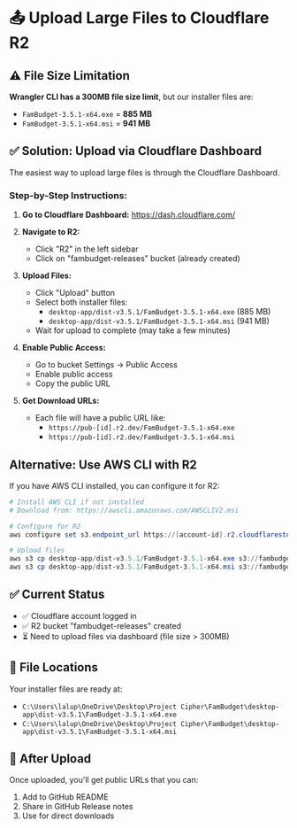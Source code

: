 # 📤 Upload Large Files to Cloudflare R2

## ⚠️ File Size Limitation

**Wrangler CLI has a 300MB file size limit**, but our installer files are:
- `FamBudget-3.5.1-x64.exe` = **885 MB**
- `FamBudget-3.5.1-x64.msi` = **941 MB**

## ✅ Solution: Upload via Cloudflare Dashboard

The easiest way to upload large files is through the Cloudflare Dashboard.

### Step-by-Step Instructions:

1. **Go to Cloudflare Dashboard:**
   https://dash.cloudflare.com/

2. **Navigate to R2:**
   - Click "R2" in the left sidebar
   - Click on "fambudget-releases" bucket (already created)

3. **Upload Files:**
   - Click "Upload" button
   - Select both installer files:
     - `desktop-app/dist-v3.5.1/FamBudget-3.5.1-x64.exe` (885 MB)
     - `desktop-app/dist-v3.5.1/FamBudget-3.5.1-x64.msi` (941 MB)
   - Wait for upload to complete (may take a few minutes)

4. **Enable Public Access:**
   - Go to bucket Settings → Public Access
   - Enable public access
   - Copy the public URL

5. **Get Download URLs:**
   - Each file will have a public URL like:
     - `https://pub-[id].r2.dev/FamBudget-3.5.1-x64.exe`
     - `https://pub-[id].r2.dev/FamBudget-3.5.1-x64.msi`

## Alternative: Use AWS CLI with R2

If you have AWS CLI installed, you can configure it for R2:

```powershell
# Install AWS CLI if not installed
# Download from: https://awscli.amazonaws.com/AWSCLIV2.msi

# Configure for R2
aws configure set s3.endpoint_url https://[account-id].r2.cloudflarestorage.com

# Upload files
aws s3 cp desktop-app/dist-v3.5.1/FamBudget-3.5.1-x64.exe s3://fambudget-releases/
aws s3 cp desktop-app/dist-v3.5.1/FamBudget-3.5.1-x64.msi s3://fambudget-releases/
```

## ✅ Current Status

- ✅ Cloudflare account logged in
- ✅ R2 bucket "fambudget-releases" created
- ⏳ Need to upload files via dashboard (file size > 300MB)

## 📍 File Locations

Your installer files are ready at:
- `C:\Users\lalup\OneDrive\Desktop\Project Cipher\FamBudget\desktop-app\dist-v3.5.1\FamBudget-3.5.1-x64.exe`
- `C:\Users\lalup\OneDrive\Desktop\Project Cipher\FamBudget\desktop-app\dist-v3.5.1\FamBudget-3.5.1-x64.msi`

## 🚀 After Upload

Once uploaded, you'll get public URLs that you can:
1. Add to GitHub README
2. Share in GitHub Release notes
3. Use for direct downloads

